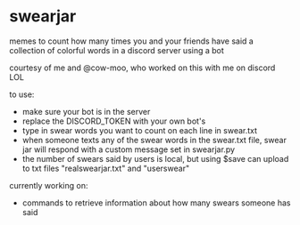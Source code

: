 # swearjar
memes to count how many times you and your friends have said a collection of colorful words in a discord server using a bot

courtesy of me and @cow-moo, who worked on this with me on discord LOL

to use:
- make sure your bot is in the server
- replace the DISCORD_TOKEN with your own bot's
- type in swear words you want to count on each line in swear.txt
- when someone texts any of the swear words in the swear.txt file, swear jar will respond with a custom message set in swearjar.py
- the number of swears said by users is local, but using $save can upload to txt files "realswearjar.txt" and "userswear"

currently working on:
- commands to retrieve information about how many swears someone has said

